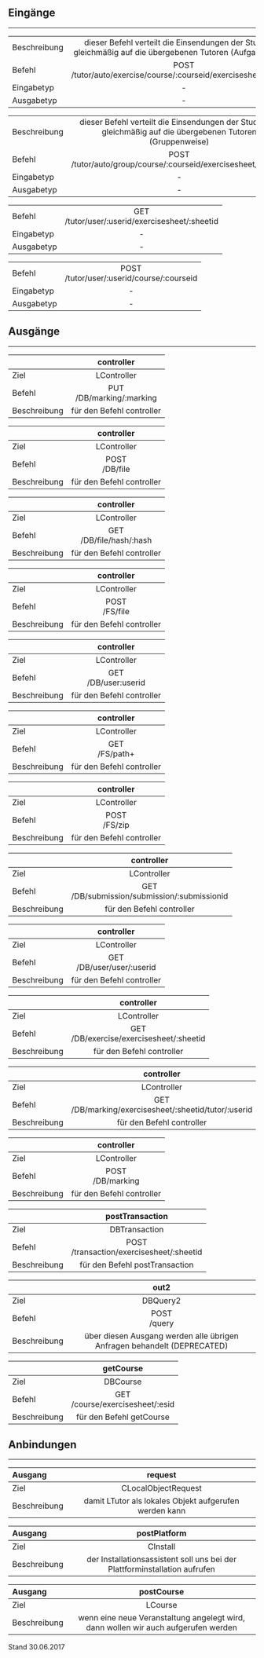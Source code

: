 <!--
  - @file de.md
  -
  - @license http://www.gnu.org/licenses/gpl-3.0.html GPL version 3
  -
  - @package OSTEPU (https://github.com/ostepu/ostepu-core)
  - @since -
  -
  - @author Till Uhlig <till.uhlig@student.uni-halle.de>
  - @date 2017
  -
 -->

## Eingänge
---------------

|||
| :----------- |:-----: |
|Beschreibung| dieser Befehl verteilt die Einsendungen der Studenten gleichmäßig auf die übergebenen Tutoren (Aufgabenweise)|
|Befehl| POST<br>/tutor/auto/exercise/course/:courseid/exercisesheet/:sheetid|
|Eingabetyp| -|
|Ausgabetyp| -|

|||
| :----------- |:-----: |
|Beschreibung| dieser Befehl verteilt die Einsendungen der Studenten gleichmäßig auf die übergebenen Tutoren (Gruppenweise)|
|Befehl| POST<br>/tutor/auto/group/course/:courseid/exercisesheet/:sheetid|
|Eingabetyp| -|
|Ausgabetyp| -|

|||
| :----------- |:-----: |
|Befehl| GET<br>/tutor/user/:userid/exercisesheet/:sheetid|
|Eingabetyp| -|
|Ausgabetyp| -|

|||
| :----------- |:-----: |
|Befehl| POST<br>/tutor/user/:userid/course/:courseid|
|Eingabetyp| -|
|Ausgabetyp| -|


## Ausgänge
---------------

||controller|
| :----------- |:-----: |
|Ziel| LController|
|Befehl| PUT<br>/DB/marking/:marking|
|Beschreibung| für den Befehl controller|

||controller|
| :----------- |:-----: |
|Ziel| LController|
|Befehl| POST<br>/DB/file|
|Beschreibung| für den Befehl controller|

||controller|
| :----------- |:-----: |
|Ziel| LController|
|Befehl| GET<br>/DB/file/hash/:hash|
|Beschreibung| für den Befehl controller|

||controller|
| :----------- |:-----: |
|Ziel| LController|
|Befehl| POST<br>/FS/file|
|Beschreibung| für den Befehl controller|

||controller|
| :----------- |:-----: |
|Ziel| LController|
|Befehl| GET<br>/DB/user:userid|
|Beschreibung| für den Befehl controller|

||controller|
| :----------- |:-----: |
|Ziel| LController|
|Befehl| GET<br>/FS/path+|
|Beschreibung| für den Befehl controller|

||controller|
| :----------- |:-----: |
|Ziel| LController|
|Befehl| POST<br>/FS/zip|
|Beschreibung| für den Befehl controller|

||controller|
| :----------- |:-----: |
|Ziel| LController|
|Befehl| GET<br>/DB/submission/submission/:submissionid|
|Beschreibung| für den Befehl controller|

||controller|
| :----------- |:-----: |
|Ziel| LController|
|Befehl| GET<br>/DB/user/user/:userid|
|Beschreibung| für den Befehl controller|

||controller|
| :----------- |:-----: |
|Ziel| LController|
|Befehl| GET<br>/DB/exercise/exercisesheet/:sheetid|
|Beschreibung| für den Befehl controller|

||controller|
| :----------- |:-----: |
|Ziel| LController|
|Befehl| GET<br>/DB/marking/exercisesheet/:sheetid/tutor/:userid|
|Beschreibung| für den Befehl controller|

||controller|
| :----------- |:-----: |
|Ziel| LController|
|Befehl| POST<br>/DB/marking|
|Beschreibung| für den Befehl controller|

||postTransaction|
| :----------- |:-----: |
|Ziel| DBTransaction|
|Befehl| POST<br>/transaction/exercisesheet/:sheetid|
|Beschreibung| für den Befehl postTransaction|

||out2|
| :----------- |:-----: |
|Ziel| DBQuery2|
|Befehl| POST<br>/query|
|Beschreibung| über diesen Ausgang werden alle übrigen Anfragen behandelt (DEPRECATED)|

||getCourse|
| :----------- |:-----: |
|Ziel| DBCourse|
|Befehl| GET<br>/course/exercisesheet/:esid|
|Beschreibung| für den Befehl getCourse|


## Anbindungen
---------------

|Ausgang|request|
| :----------- |:-----: |
|Ziel| CLocalObjectRequest|
|Beschreibung| damit LTutor als lokales Objekt aufgerufen werden kann|

|Ausgang|postPlatform|
| :----------- |:-----: |
|Ziel| CInstall|
|Beschreibung| der Installationsassistent soll uns bei der Plattforminstallation aufrufen|

|Ausgang|postCourse|
| :----------- |:-----: |
|Ziel| LCourse|
|Beschreibung| wenn eine neue Veranstaltung angelegt wird, dann wollen wir auch aufgerufen werden|


Stand 30.06.2017
